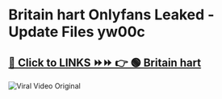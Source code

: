 
 # Britain hart Onlyfans Leaked - Update Files yw00c

## <h2><a href="https://clipsfans.com/Britain_hart&ref=git">🔗 Click to LINKS ⏩⏩ 👉 🟢 Britain hart </a></h2>

<a href="https://clipsfans.com/Britain_hart&ref=git" rel="nofollow" data-target="animated-image.originalLink"><img src="https://i.ibb.co.com/xMMVF88/686577567.gif" alt="Viral Video Original" style="max-width: 100%; display: inline-block;" data-target="animated-image.originalImage"></a>

